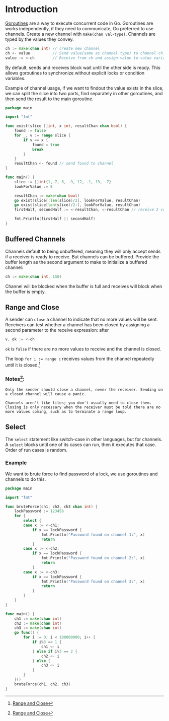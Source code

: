# Introduction

[Goroutines](https://go.dev/tour/concurrency/1) are a way to execute concurrent code in Go.
Goroutines are works independently, if they need to communicate, Go preferred to use channels.
Create a new channel with `make(chan val-type)`.
Channels are typed by the values they convey.

```go
ch := make(chan int) // create new channel
ch <- value          // Send value(same as channel type) to channel ch.
value := <-ch        // Receive from ch and assign value to value variable.
```

By default, sends and receives block wait until the other side is ready.
This allows goroutines to synchronize without explicit locks or condition variables.

Example of channel usage, if we want to findout the value exists in the slice, we can split the slice into two parts, find separately in other goroutines, and then send the result to the main goroutine.

```go
package main

import "fmt"

func exist(slice []int, x int, resultChan chan bool) {
	found := false
	for _, v := range slice {
		if v == x {
			found = true
            break
		}
	}
	resultChan <- found // send found to channel
}

func main() {
	slice := []int{1, 7, 8, -9, 12, -1, 13, -7}
	lookForValue := 8

	resultChan := make(chan bool)
	go exist(slice[:len(slice)/2], lookForValue, resultChan)
	go exist(slice[len(slice)/2:], lookForValue, resultChan)
	firstHalf, secondHalf := <-resultChan, <-resultChan // receive 2 values from channel

	fmt.Println(firstHalf || secondHalf)
}
```

## Buffered Channels

Channels default to being unbuffered, meaning they will only accept sends if a receiver is ready to receive.
But channels can be buffered.
Provide the buffer length as the second argument to make to initialize a buffered channel:

```go
ch := make(chan int, 150)
```

Channel will be blocked when the buffer is full and receives will block when the buffer is empty.

## Range and Close

A sender can `close` a channel to indicate that no more values will be sent.
Receivers can test whether a channel has been closed by assigning a second parameter to the receive expression: after

```go
v, ok := <-ch
```

`ok` is `false` if there are no more values to receive and the channel is closed.

The loop `for i := range c` receives values from the channel repeatedly until it is closed.[^1]

### Notes[^1]:
~~~~exercism/note
Only the sender should close a channel, never the receiver. Sending on a closed channel will cause a panic.
~~~~

~~~~exercism/note
Channels aren't like files; you don't usually need to close them. Closing is only necessary when the receiver must be told there are no more values coming, such as to terminate a range loop.
~~~~

## Select

The `select` statement like switch-case in other languages, but for channels.
A `select` blocks until one of its cases can run, then it executes that case.
Order of run cases is random.

### Example
We want to brute force to find password of a lock, we use goroutines and channels to do this.

```go
package main

import "fmt"

func bruteForce(ch1, ch2, ch3 chan int) {
	lockPassword := 123456
	for {
		select {
		case x := <-ch1:
			if x == lockPassword {
				fmt.Println("Password found on channel 1:", x)
				return
			}
		case x := <-ch2:
			if x == lockPassword {
				fmt.Println("Password found on channel 2:", x)
				return
			}
		case x := <-ch3:
			if x == lockPassword {
				fmt.Println("Password found on channel 3:", x)
				return
			}
		}
	}
}

func main() {
	ch1 := make(chan int)
	ch2 := make(chan int)
	ch3 := make(chan int)
	go func() {
		for i := 0; i < 100000000; i++ {
			if i%3 == 1 {
				ch1 <- i
			} else if i%3 == 2 {
				ch2 <- i
			} else {
				ch3 <- i
			}
		}
	}()
	bruteForce(ch1, ch2, ch3)
}
```

[^1]: [Range and Close](https://go.dev/tour/concurrency/4)
